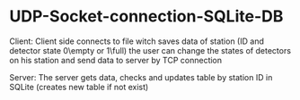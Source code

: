 # UDP-Socket-connection-SQLite-DB

Client:
Client side connects to file witch saves data of station (ID and detector state 0\empty or 1\full)
the user can change the states of detectors on his station and send data to server by TCP connection

Server:
The server gets data, checks and updates table by station ID in SQLite (creates new table if not exist)
